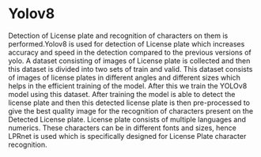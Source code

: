 # Yolov8
Detection of License plate and recognition of characters on them is performed.Yolov8 is used for detection of License plate which increases accuracy  and speed in the detection compared to the previous versions of yolo. A dataset consisting of images of License plate is collected and then this dataset is divided into two sets of train and valid. This dataset consists of images of license plates in different angles and different sizes which helps in the efficient training of the model. After this we train the YOLOv8 model using this dataset. After training the model is able to detect the license plate and then this detected license plate is then pre-processed to give the best quality image for the recognition of characters present on the Detected License plate. License plate consists of multiple languages and numerics. These characters can be in different fonts and sizes, hence LPRnet is used which is specifically designed for License Plate character recognition. 
